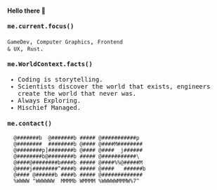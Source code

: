 #### Hello there :palm_tree:
<samp>
  
  #### me.current.focus()
  
  <code>GameDev</code>, <code>Computer Graphics</code>, <code>Frontend & UX</code>, <code>Rust</code>.
  
  
  #### me.WorldContext.facts()
  
  - Coding is storytelling.
  - Scientists discover the world that exists, engineers create the world that never was.
  - Always Exploring.
  - Mischief Managed.
  
  
  #### me.contact()

</samp>

```
  @#######b  @#######b ##### @###########p
  @########  ########b @#### @####M########
  @########p]########b @#### @####  j######
  @########b@########b ##### @###########\
  @####@########b####b ##### @####%%@#####M
  @####j########^####b ##### @####   ######b
  @#### @######b ####b ##### @#############
  %WWWW "WWWWWW  MMMMb WMMMM %WWWWWMMMW%7^
```
